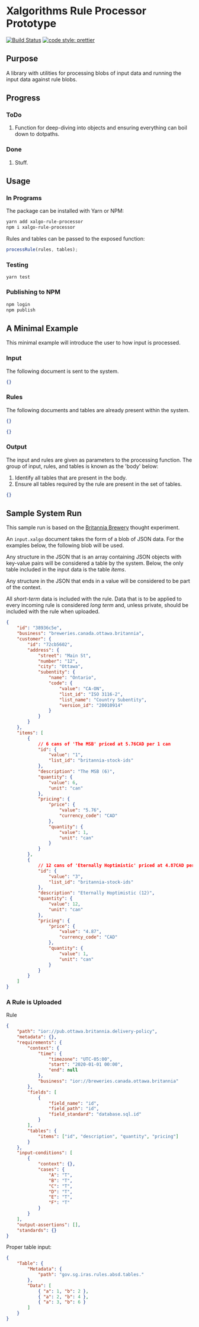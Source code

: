 # Xalgorithms Rule Processor Prototype

[![Build Status](https://travis-ci.org/RyanFleck/Xalgorithms-Rule-Processor-Prototype.svg?branch=master)](https://travis-ci.org/RyanFleck/Xalgorithms-Rule-Processor-Prototype)
[![code style: prettier](https://img.shields.io/badge/code_style-prettier-ff69b4.svg)](https://github.com/prettier/prettier)

## Purpose

A library with utilities for processing blobs of input data and running the
input data against rule blobs.

## Progress

### ToDo

1. Function for deep-diving into objects and ensuring everything can boil down
   to dotpaths.

### Done

1. Stuff.

## Usage

### In Programs

The package can be installed with Yarn or NPM:

```sh
yarn add xalgo-rule-processor
npm i xalgo-rule-processor
```

Rules and tables can be passed to the exposed function:

```js
processRule(rules, tables);
```

### Testing

```
yarn test
```

### Publishing to NPM

```sh
npm login
npm publish
```

## A Minimal Example

This minimal example will introduce the user to how input is processed.

### Input

The following document is sent to the system.

```json
{}
```

### Rules

The following documents and tables are already present within the system.

```json
{}
```

```json
{}
```

### Output

The input and rules are given as parameters to the processing function. The
group of input, rules, and tables is known as the 'body' below:

1. Identify all tables that are present in the body.
2. Ensure all tables required by the rule are present in the set of tables.

```json
{}
```

## Sample System Run

This sample run is based on the
[Britannia Brewery](https://development.xalgorithms.org/thought_experiments/britannia_brewery/)
thought experiment.

An `input.xalgo` document takes the form of a blob of JSON data. For the
examples below, the following blob will be used.

Any structure in the JSON that is an array containing JSON objects with
key-value pairs will be considered a table by the system. Below, the only table
included in the input data is the table _items_.

Any structure in the JSON that ends in a value will be considered to be part of
the context.

All _short-term_ data is included with the rule. Data that is to be applied to
every incoming rule is considered _long term_ and, unless private, should be
included with the rule when uploaded.

```json
{
    "id": "38936c5e",
    "business": "breweries.canada.ottawa.britannia",
    "customer": {
        "id": "72cb5602",
        "address": {
            "street": "Main St",
            "number": "12",
            "city": "Ottawa",
            "subentity": {
                "name": "Ontario",
                "code": {
                    "value": "CA-ON",
                    "list_id": "ISO 3116-2",
                    "list_name": "Country Subentity",
                    "version_id": "20010914"
                }
            }
        }
    },
    "items": [
        {
            // 6 cans of 'The MSB' priced at 5.76CAD per 1 can
            "id": {
                "value": "1",
                "list_id": "britannia-stock-ids"
            },
            "description": "The MSB (6)",
            "quantity": {
                "value": 6,
                "unit": "can"
            },
            "pricing": {
                "price": {
                    "value": "5.76",
                    "currency_code": "CAD"
                },
                "quantity": {
                    "value": 1,
                    "unit": "can"
                }
            }
        },
        {
            // 12 cans of 'Eternally Hoptimistic' priced at 4.87CAD per 1 can
            "id": {
                "value": "3",
                "list_id": "britannia-stock-ids"
            },
            "description": "Eternally Hoptimistic (12)",
            "quantity": {
                "value": 12,
                "unit": "can"
            },
            "pricing": {
                "price": {
                    "value": "4.87",
                    "currency_code": "CAD"
                },
                "quantity": {
                    "value": 1,
                    "unit": "can"
                }
            }
        }
    ]
}
```

### A Rule is Uploaded

Rule

```json
{
    "path": "ior://pub.ottawa.britannia.delivery-policy",
    "metadata": {},
    "requirements": {
        "context": {
            "time": {
                "timezone": "UTC-05:00",
                "start": "2020-01-01 00:00",
                "end": null
            },
            "business": "ior://breweries.canada.ottawa.britannia"
        },
        "fields": [
            {
                "field_name": "id",
                "field_path": "id",
                "field_standard": "database.sql.id"
            }
        ],
        "tables": {
            "items": ["id", "description", "quantity", "pricing"]
        }
    },
    "input-conditions": [
        {
            "context": {},
            "cases": {
                "A": "T",
                "B": "T",
                "C": "T",
                "D": "T",
                "E": "T",
                "F": "T"
            }
        }
    ],
    "output-assertions": [],
    "standards": {}
}
```

Proper table input:

```json
{
    "Table": {
        "Metadata": {
            "path": "gov.sg.iras.rules.absd.tables."
        },
        "Data": [
            { "a": 1, "b": 2 },
            { "a": 2, "b": 4 },
            { "a": 3, "b": 6 }
        ]
    }
}
```
